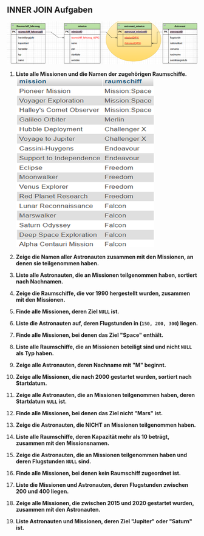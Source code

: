 ## **INNER JOIN Aufgaben**

![alt text](schema.png)

1. **Liste alle Missionen und die Namen der zugehörigen Raumschiffe.**
![alt text](aufgabe1.png)   
2. **Zeige die Namen aller Astronauten zusammen mit den Missionen, an denen sie teilgenommen haben.**
   
3. **Liste alle Astronauten, die an Missionen teilgenommen haben, sortiert nach Nachnamen.**
   
4. **Zeige die Raumschiffe, die vor 1990 hergestellt wurden, zusammen mit den Missionen.**
  
5. **Finde alle Missionen, deren Ziel `NULL` ist.**
  
6. **Liste die Astronauten auf, deren Flugstunden in (`150, 200, 300`) liegen.**
  
7. **Finde alle Missionen, bei denen das Ziel "Space" enthält.**
   
8. **Liste alle Raumschiffe, die an Missionen beteiligt sind und nicht `NULL` als Typ haben.**
  
9. **Zeige alle Astronauten, deren Nachname mit "M" beginnt.**
   
10. **Zeige alle Missionen, die nach 2000 gestartet wurden, sortiert nach Startdatum.**
    
11. **Zeige alle Astronauten, die an Missionen teilgenommen haben, deren Startdatum `NULL` ist.**
 
12. **Finde alle Missionen, bei denen das Ziel nicht "Mars" ist.**
 
13. **Zeige die Astronauten, die NICHT an Missionen teilgenommen haben.**
 
14. **Liste alle Raumschiffe, deren Kapazität mehr als 10 beträgt, zusammen mit den Missionsnamen.**
 
15. **Zeige die Astronauten, die an Missionen teilgenommen haben und deren Flugstunden `NULL` sind.**
   
16. **Finde alle Missionen, bei denen kein Raumschiff zugeordnet ist.**
 
17. **Liste die Missionen und Astronauten, deren Flugstunden zwischen 200 und 400 liegen.**
  
18. **Zeige alle Missionen, die zwischen 2015 und 2020 gestartet wurden, zusammen mit den Astronauten.**
 
19. **Liste Astronauten und Missionen, deren Ziel "Jupiter" oder "Saturn" ist.**
 